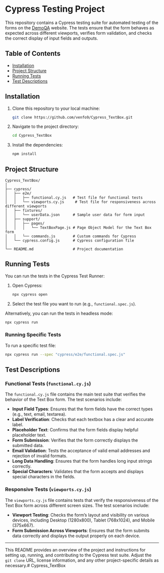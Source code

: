 # Cypress Testing Project

This repository contains a Cypress testing suite for automated testing of the forms on the [DemoQA](https://demoqa.com/text-box) website. The tests ensure that the form behaves as expected across different viewports, verifies form validation, and checks the correct display of input fields and outputs.

## Table of Contents
- [Installation](#installation)
- [Project Structure](#project-structure)
- [Running Tests](#running-tests)
- [Test Descriptions](#test-descriptions)

## Installation

1. Clone this repository to your local machine:
    ```bash
    git clone https://github.com/venfo9/Cypress_TextBox.git
    ```
2. Navigate to the project directory:
    ```bash
    cd Cypress_TextBox
    ```
3. Install the dependencies:
    ```bash
    npm install
    ```

## Project Structure

```plaintext
Cypress_TextBox/
│
├── cypress/
│   ├── e2e/
│   │   ├── functional.cy.js   # Test file for functional tests
│   │   └── viewports.cy.js     # Test file for responsiveness across different viewports
│   ├── fixtures/
│   │   └── userData.json      # Sample user data for form input
│   ├── support/
│   │   ├── pages/
│   │   │   └── TextBoxPage.js # Page Object Model for the Text Box form
│   │   └── commands.js        # Custom commands for Cypress
│   └── cypress.config.js      # Cypress configuration file
│
└── README.md                  # Project documentation
```

## Running Tests

You can run the tests in the Cypress Test Runner:

1. Open Cypress:
    ```bash
    npx cypress open
    ```
2. Select the test file you want to run (e.g., `functional.spec.js`).

Alternatively, you can run the tests in headless mode:

```bash
npx cypress run
```

### Running Specific Tests

To run a specific test file:

```bash
npx cypress run --spec "cypress/e2e/functional.spec.js"
```

## Test Descriptions

### Functional Tests (`functional.cy.js`)

The `functional.cy.js` file contains the main test suite that verifies the behavior of the Text Box form. The test scenarios include:

- **Input Field Types**: Ensures that the form fields have the correct types (e.g., text, email, textarea).
- **Label Verification**: Checks that each textbox has a clear and accurate label.
- **Placeholder Text**: Confirms that the form fields display helpful placeholder text.
- **Form Submission**: Verifies that the form correctly displays the submitted data.
- **Email Validation**: Tests the acceptance of valid email addresses and rejection of invalid formats.
- **Long Data Handling**: Ensures that the form handles long input strings correctly.
- **Special Characters**: Validates that the form accepts and displays special characters in the fields.

### Responsive Tests (`viewports.cy.js`)

The `viewports.cy.js` file contains tests that verify the responsiveness of the Text Box form across different screen sizes. The test scenarios include:

- **Viewport Testing**: Checks the form’s layout and visibility on various devices, including Desktop (1280x800), Tablet (768x1024), and Mobile (375x667).
- **Form Submission Across Viewports**: Ensures that the form submits data correctly and displays the output properly on each device.

---

This README provides an overview of the project and instructions for setting up, running, and contributing to the Cypress test suite. Adjust the `git clone` URL, license information, and any other project-specific details as necessary.# Cypress_TextBox

